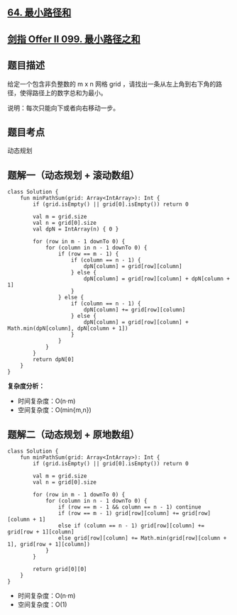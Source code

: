 ## [64. 最小路径和](https://leetcode.cn/problems/minimum-path-sum/description/)
## [剑指 Offer II 099. 最小路径之和](https://leetcode.cn/problems/0i0mDW/)

## 题目描述

给定一个包含非负整数的 m x n 网格 grid ，请找出一条从左上角到右下角的路径，使得路径上的数字总和为最小。

说明：每次只能向下或者向右移动一步。

## 题目考点

动态规划

## 题解一（动态规划 + 滚动数组）
 
```
class Solution {
    fun minPathSum(grid: Array<IntArray>): Int {
        if (grid.isEmpty() || grid[0].isEmpty()) return 0

        val m = grid.size
        val n = grid[0].size
        val dpN = IntArray(n) { 0 }

        for (row in m - 1 downTo 0) {
            for (column in n - 1 downTo 0) {
                if (row == m - 1) {
                    if (column == n - 1) {
                        dpN[column] = grid[row][column]
                    } else {
                        dpN[column] = grid[row][column] + dpN[column + 1]
                    }
                } else {
                    if (column == n - 1) {
                        dpN[column] += grid[row][column]
                    } else {
                        dpN[column] = grid[row][column] + Math.min(dpN[column], dpN[column + 1])
                    }
                }
            }
        }
        return dpN[0]
    }
}
```

**复杂度分析：**

- 时间复杂度：O(n·m)
- 空间复杂度：O(min{m,n}) 

## 题解二（动态规划 + 原地数组）

```
class Solution {
    fun minPathSum(grid: Array<IntArray>): Int {
        if (grid.isEmpty() || grid[0].isEmpty()) return 0

        val m = grid.size
        val n = grid[0].size

        for (row in m - 1 downTo 0) {
            for (column in n - 1 downTo 0) {
                if (row == m - 1 && column == n - 1) continue
                if (row == m - 1) grid[row][column] += grid[row][column + 1]
                else if (column == n - 1) grid[row][column] += grid[row + 1][column]
                else grid[row][column] += Math.min(grid[row][column + 1], grid[row + 1][column])
            }
        }
        
        return grid[0][0]
    }
}
```

- 时间复杂度：O(n·m)
- 空间复杂度：O(1) 
